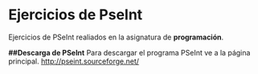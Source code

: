 # Ejercicios de PseInt
Ejercicios de PSeInt realiados en la asignatura de **programación**.


**##Descarga de PSeInt**
Para descargar el programa PSeInt ve a la página principal.
http://pseint.sourceforge.net/
